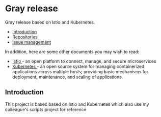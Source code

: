 # Gray release

Gray release based on Istio and Kubernetes.

- [Introduction](#introduction)
- [Repositories](#repositories)
- [Issue management](#issue-management)

In addition, here are some other documents you may wish to read:

- [Istio ](https://github.com/istio/istio) - an open platform to connect, manage, and secure microservices
- [Kubernetes ](https://github.com/kubernetes/kubernetes) - an open source system for managing containerized
applications across multiple hosts; providing basic mechanisms for deployment, maintenance, and scaling of applications.
## Introduction
This project is based based on Istio and Kubernetes which also use  my colleague's scripts project  for reference


